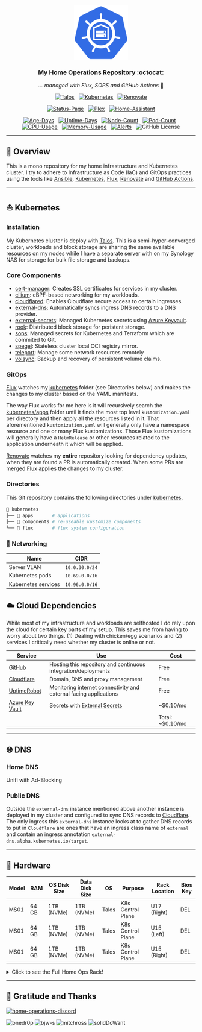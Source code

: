 <div align="center">

<img src="https://raw.githubusercontent.com/binaryn3xus/HomeOps/refs/heads/main/docs/assets/logo.png" align="center" width="144px" height="144px"/>

### My Home Operations Repository :octocat:

_... managed with Flux, SOPS and GitHub Actions_ 🤖

</div>

<div align="center">

[![Talos](https://img.shields.io/endpoint?url=https%3A%2F%2Fkromgo.unscfleet.com%2Ftalos_version&style=for-the-badge&logo=talos&logoColor=white&color=blue&label=%20)](https://talos.dev)&nbsp;&nbsp;
[![Kubernetes](https://img.shields.io/endpoint?url=https%3A%2F%2Fkromgo.unscfleet.com%2Fkubernetes_version&style=for-the-badge&logo=kubernetes&logoColor=white&color=blue&label=%20)](https://kubernetes.io)&nbsp;&nbsp;
[![Renovate](https://img.shields.io/github/actions/workflow/status/binaryn3xus/HomeOps/renovate.yaml?branch=main&label=&logo=renovatebot&style=for-the-badge&color=blue)](https://github.com/binaryn3xus/HomeOps/actions/workflows/renovate.yaml)

</div>

<div align="center">

[![Status-Page](https://img.shields.io/uptimerobot/status/m798346386-6bc92c6b1f9748ebbed8708b?color=brightgreeen&label=Status%20Page&style=for-the-badge&logo=statuspage&logoColor=white)](https://status.unscfleet.com)&nbsp;&nbsp;
[![Plex](https://img.shields.io/uptimerobot/status/m792627751-0264dfd72c060e8b390e6398?logo=plex&logoColor=white&color=brightgreeen&label=Plex&style=for-the-badge)](https://plex.tv)&nbsp;&nbsp;
[![Home-Assistant](https://img.shields.io/uptimerobot/status/m792627687-253e54a4fb0305d78f746aef?logo=homeassistant&logoColor=white&color=brightgreeen&label=Home%20Assistant&style=for-the-badge)](https://www.home-assistant.io/)

</div>

<div align="center">

[![Age-Days](https://img.shields.io/endpoint?url=https%3A%2F%2Fkromgo.unscfleet.com%2Fcluster_age_days&style=flat-square&label=Age)](https://github.com/kashalls/kromgo)&nbsp;&nbsp;
[![Uptime-Days](https://img.shields.io/endpoint?url=https%3A%2F%2Fkromgo.unscfleet.com%2Fcluster_uptime_days&style=flat-square&label=Uptime)](https://github.com/kashalls/kromgo)&nbsp;&nbsp;
[![Node-Count](https://img.shields.io/endpoint?url=https%3A%2F%2Fkromgo.unscfleet.com%2Fcluster_node_count&style=flat-square&label=Nodes)](https://github.com/kashalls/kromgo)&nbsp;&nbsp;
[![Pod-Count](https://img.shields.io/endpoint?url=https%3A%2F%2Fkromgo.unscfleet.com%2Fcluster_pod_count&style=flat-square&label=Pods)](https://github.com/kashalls/kromgo)&nbsp;&nbsp;
[![CPU-Usage](https://img.shields.io/endpoint?url=https%3A%2F%2Fkromgo.unscfleet.com%2Fcluster_cpu_usage&style=flat-square&label=CPU)](https://github.com/kashalls/kromgo)&nbsp;&nbsp;
[![Memory-Usage](https://img.shields.io/endpoint?url=https%3A%2F%2Fkromgo.unscfleet.com%2Fcluster_memory_usage&style=flat-square&label=Memory)](https://github.com/kashalls/kromgo)&nbsp;&nbsp;
[![Alerts](https://img.shields.io/endpoint?url=https%3A%2F%2Fkromgo.unscfleet.com%2Fcluster_alert_count&style=flat-square&label=Alerts)](https://github.com/kashalls/kromgo)&nbsp;&nbsp;
![GitHub License](https://img.shields.io/github/license/binaryn3xus/HomeOps?style=flat-square)

</div>

---

## 📖 Overview

This is a mono repository for my home infrastructure and Kubernetes cluster. I try to adhere to Infrastructure as Code (IaC) and GitOps practices using the tools like [Ansible](https://www.ansible.com/), [Kubernetes](https://kubernetes.io/), [Flux](https://github.com/fluxcd/flux2), [Renovate](https://github.com/renovatebot/renovate) and [GitHub Actions](https://github.com/features/actions).

---

## ⛵ Kubernetes

### Installation

My Kubernetes cluster is deploy with [Talos](https://www.talos.dev). This is a semi-hyper-converged cluster, workloads and block storage are sharing the same available resources on my nodes while I have a separate server with on my Synology NAS for storage for bulk file storage and backups.

### Core Components

- [cert-manager](https://github.com/cert-manager/cert-manager): Creates SSL certificates for services in my cluster.
- [cilium](https://github.com/cilium/cilium): eBPF-based networking for my workloads.
- [cloudflared](https://github.com/cloudflare/cloudflared): Enables Cloudflare secure access to certain ingresses.
- [external-dns](https://github.com/kubernetes-sigs/external-dns): Automatically syncs ingress DNS records to a DNS provider.
- [external-secrets](https://github.com/external-secrets/external-secrets): Managed Kubernetes secrets using [Azure Keyvault](https://azure.microsoft.com/en-us/products/key-vault).
- [rook](https://github.com/rook/rook): Distributed block storage for peristent storage.
- [sops](https://github.com/getsops/sops): Managed secrets for Kubernetes and Terraform which are commited to Git.
- [spegel](https://github.com/spegel-org/spegel): Stateless cluster local OCI registry mirror.
- [teleport](https://goteleport.com/): Manage some network resources remotely
- [volsync](https://github.com/backube/volsync): Backup and recovery of persistent volume claims.

### GitOps

[Flux](https://github.com/fluxcd/flux2) watches my [kubernetes](./kubernetes/) folder (see Directories below) and makes the changes to my cluster based on the YAML manifests.

The way Flux works for me here is it will recursively search the [kubernetes/apps](./kubernetes/apps) folder until it finds the most top level `kustomization.yaml` per directory and then apply all the resources listed in it. That aforementioned `kustomization.yaml` will generally only have a namespace resource and one or many Flux kustomizations. Those Flux kustomizations will generally have a `HelmRelease` or other resources related to the application underneath it which will be applied.

[Renovate](https://github.com/renovatebot/renovate) watches my **entire** repository looking for dependency updates, when they are found a PR is automatically created. When some PRs are merged [Flux](https://github.com/fluxcd/flux2) applies the changes to my cluster.

### Directories

This Git repository contains the following directories under [kubernetes](./kubernetes/).

```sh
📁 kubernetes
├── 📁 apps       # applications
├── 📁 components # re-useable kustomize components
└── 📁 flux       # flux system configuration
```

### 📡 Networking

| Name                | CIDR           |
|---------------------|----------------|
| Server VLAN         | `10.0.30.0/24` |
| Kubernetes pods     | `10.69.0.0/16` |
| Kubernetes services | `10.96.0.0/16` |

## ☁️ Cloud Dependencies

While most of my infrastructure and workloads are selfhosted I do rely upon the cloud for certain key parts of my setup. This saves me from having to worry about two things. (1) Dealing with chicken/egg scenarios and (2) services I critically need whether my cluster is online or not.

| Service                                                                 | Use                                                               | Cost             |
|-------------------------------------------------------------------------|-------------------------------------------------------------------|------------------|
| [GitHub](https://github.com/)                                           | Hosting this repository and continuous integration/deployments    | Free             |
| [Cloudflare](https://www.cloudflare.com/)                               | Domain, DNS and proxy management                                  | Free             |
| [UptimeRobot](https://uptimerobot.com/)                                 | Monitoring internet connectivity and external facing applications | Free             |
| [Azure Key Vault](https://azure.microsoft.com/en-us/products/key-vault) | Secrets with [External Secrets](https://external-secrets.io/)     | ~$0.10/mo        |
|                                                                         |                                                                   | Total: ~$0.10/mo |

---

## 🌐 DNS

### Home DNS

Unifi with Ad-Blocking

### Public DNS

Outside the `external-dns` instance mentioned above another instance is deployed in my cluster and configured to sync DNS records to [Cloudflare](https://www.cloudflare.com/). The only ingress this `external-dns` instance looks at to gather DNS records to put in `Cloudflare` are ones that have an ingress class name of `external` and contain an ingress annotation `external-dns.alpha.kubernetes.io/target`.

---

## 🔧 Hardware

| Model | RAM   | OS Disk Size | Data Disk Size | OS    | Purpose           | Rack Location | Bios Key |
|-------|-------|--------------|----------------|-------|-------------------|---------------|----------|
| MS01  | 64 GB | 1TB (NVMe)   | 1TB (NVMe)     | Talos | K8s Control Plane | U17 (Right)   | DEL      |
| MS01  | 64 GB | 1TB (NVMe)   | 1TB (NVMe)     | Talos | K8s Control Plane | U15 (Left)    | DEL      |
| MS01  | 64 GB | 1TB (NVMe)   | 1TB (NVMe)     | Talos | K8s Control Plane | U15 (Right)  | DEL      |

<details>
  <summary>Click to see the Full Home Ops Rack!</summary>

![ServerRack](/docs/assets/ServerRack_20250206.jpg)

</details>

---

## 🤝 Gratitude and Thanks

[![home-operations-discord](https://img.shields.io/discord/673534664354430999?style=for-the-badge&label=Home-Operations%20Discord&logo=discord&logoColor=white&color=blue)](https://discord.gg/home-operations)

<div>
  <img alt="onedr0p" height="50" width="50" src="https://avatars.githubusercontent.com/u/213795?v=4&size=50"/>
  <img alt="bjw-s" height="50" width="50" src="https://avatars.githubusercontent.com/u/6213398?v=4&size=50"/>
  <img alt="mitchross" height="50" width="50" src="https://avatars.githubusercontent.com/u/6330506?v=4&size=50"/>
  <img alt="solidDoWant" height="50" width="50" src="https://avatars.githubusercontent.com/u/16456946?v=4&size=50"/>
</div>
